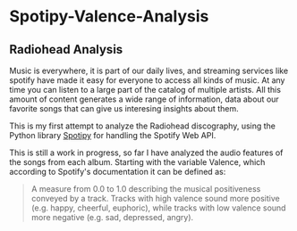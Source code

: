 # Spotipy-Valence-Analysis

## Radiohead Analysis

Music is everywhere, it is part of our daily lives, and streaming services like spotify have made it easy for everyone to access all kinds of music. At any time you can listen to a large part of the catalog of multiple artists. All this amount of content generates a wide range of information, data about our favorite songs that can give us interesing insights about them.

This is my first attempt to analyze the Radiohead discography, using the Python library [Spotipy](https://spotipy.readthedocs.io/en/2.19.0/) for handling the Spotify Web API. 

This is still a work in progress, so far I have analyzed the audio features of the songs from each album. Starting with the variable Valence, which according to Spotify's documentation it can be defined as: 
> A measure from 0.0 to 1.0 describing the musical positiveness conveyed by a track. Tracks with high valence sound more positive (e.g. happy, cheerful, euphoric), while tracks with low valence sound more negative (e.g. sad, depressed, angry).
